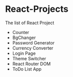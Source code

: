 # React-Projects

The list of React Project
-  Counter
-  BgChanger
-  Password Generator
-  Currency Converter
-  Login Page
-  Theme Switcher
-  React Router DOM
-  ToDo List App
